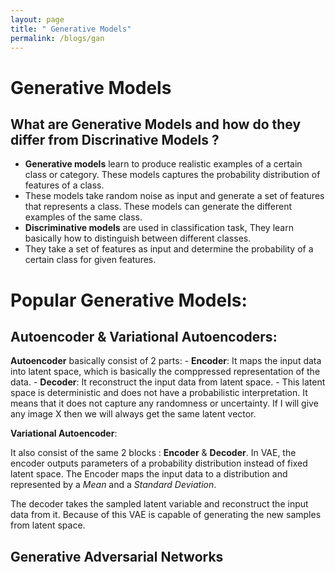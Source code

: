 ```yaml
---
layout: page
title: " Generative Models"
permalink: /blogs/gan
---
```



# Generative Models

## What are Generative Models and  how do they differ from Discrinative Models ?
  - **Generative models** learn to produce realistic examples of a certain class or category. These models captures the probability distribution of features of a class.
  - These models take random noise as input and generate a set of features that represents a class. These models can generate the different examples of the same class.
  - **Discriminative models** are used in classification task, They learn basically how to distinguish between different classes.
  - They take a set of features as input and determine the probability of a certain class for given features.
    
 
# Popular Generative Models:

## Autoencoder & Variational Autoencoders:
**Autoencoder** basically consist of 2 parts:
        - **Encoder**: It maps the input data into latent space, which is basically the comppressed representation of the data.
        - **Decoder**: It reconstruct the input data from latent space.
    - This latent space is deterministic and does not have a probabilistic interpretation. It means that it does not capture any randomness or uncertainty. If I will give any image X then we will always get the same latent vector.

**Variational Autoencoder**: 

It also consist of the same 2 blocks : **Encoder** & **Decoder**. In VAE, the encoder outputs parameters of a probability distribution instead of fixed latent space. The Encoder maps the input data to a distribution and represented by a *Mean* and a *Standard Deviation*. 

The decoder takes the sampled latent variable and reconstruct the input data from it. Because of this VAE is capable of generating the new samples from latent space. 
    
## Generative Adversarial Networks 






